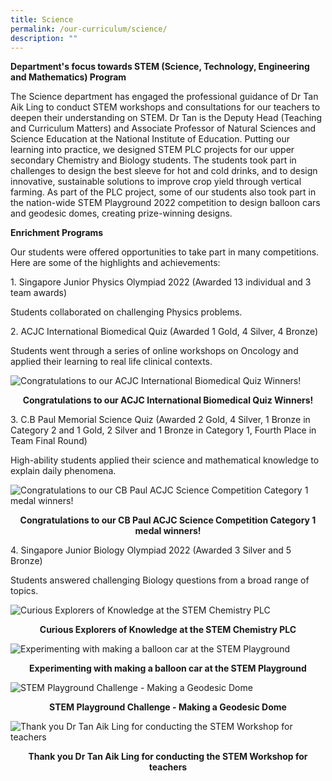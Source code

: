 ```yaml
---
title: Science
permalink: /our-curriculum/science/
description: ""
---
```

**Department's focus towards STEM (Science, Technology, Engineering and Mathematics) Program**

The Science department has engaged the professional guidance of Dr Tan Aik Ling to conduct STEM workshops and consultations for our teachers to deepen their understanding on STEM. Dr Tan is the Deputy Head (Teaching and Curriculum Matters) and Associate Professor of Natural Sciences and Science Education at the National Institute of Education. Putting our learning into practice, we designed STEM PLC projects for our upper secondary Chemistry and Biology students. The students took part in challenges to design the best sleeve for hot and cold drinks, and to design innovative, sustainable solutions to improve crop yield through vertical farming. As part of the PLC project, some of our students also took part in the nation-wide STEM Playground 2022 competition to design balloon cars and geodesic domes, creating prize-winning designs.


**Enrichment Programs**  

Our students were offered opportunities to take part in many competitions. Here are some of the highlights and achievements:

1\. Singapore Junior Physics Olympiad 2022 (Awarded 13 individual and 3 team awards)

Students collaborated on challenging Physics problems.
  

2\. ACJC International Biomedical Quiz 
(Awarded 1 Gold, 4 Silver, 4 Bronze)

Students went through a series of online workshops on Oncology and applied their learning to real life clinical contexts.

  
![Congratulations to our ACJC International Biomedical Quiz Winners!](/images/Congratulations%20to%20our%20ACJC%20International%20Biomedical%20Quiz%20Winners!.jpg)

<p style="text-align: center"><strong>Congratulations to our ACJC International Biomedical Quiz Winners!</strong></p>

3\. C.B Paul Memorial Science Quiz 
(Awarded 2 Gold, 4 Silver, 1 Bronze in Category 2 and 1 Gold, 2 Silver and 1 Bronze in Category 1, 
Fourth Place in Team Final Round)

High-ability students applied their science and mathematical knowledge to explain daily phenomena.

![Congratulations to our CB Paul ACJC Science Competition Category 1 medal winners!](/images/Congratulations%20to%20our%20CB%20Paul%20ACJC%20Science%20Competition%20Category%201%20medal%20winners!.jpg)

<p style="text-align: center"><strong>Congratulations to our CB Paul ACJC Science Competition Category 1 medal winners!</strong></p>

  4\. Singapore Junior Biology Olympiad 2022 (Awarded 3 Silver and 5 Bronze)

Students answered challenging Biology questions from a broad range of topics.
  

![Curious Explorers of Knowledge at the STEM Chemistry PLC](/images/Curious%20Explorers%20of%20Knowledge%20at%20the%20STEM%20Chemistry%20PLC.jpg)

<p style="text-align: center"><strong>Curious Explorers of Knowledge at the STEM Chemistry PLC</strong></p>

![Experimenting with making a balloon car at the STEM Playground](/images/Experimenting%20with%20making%20a%20balloon%20car%20at%20the%20STEM%20Playground.jpg)

<p style="text-align: center"><strong>Experimenting with making a balloon car at the STEM Playground</strong></p>

![STEM Playground Challenge - Making a Geodesic Dome](/images/STEM%20Playground%20Challenge%20-%20Making%20a%20Geodesic%20Dome.png) 

<p style="text-align: center"><strong>STEM Playground Challenge - Making a Geodesic Dome</strong></p>

![Thank you Dr Tan Aik Ling for conducting the STEM Workshop for teachers](/images/Thank%20you%20Dr%20Tan%20Aik%20Ling%20for%20conducting%20the%20STEM%20Workshop%20for%20teachers.jpg)

<p style="text-align: center"><strong>Thank you Dr Tan Aik Ling for conducting the STEM Workshop for teachers</strong></p>